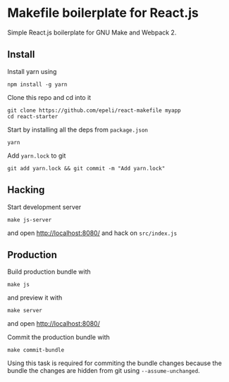 
# Makefile boilerplate for React.js


Simple React.js boilerplate for GNU Make and Webpack 2.



## Install

Install yarn using

    npm install -g yarn

Clone this repo and cd into it

    git clone https://github.com/epeli/react-makefile myapp
    cd react-starter

Start by installing all the deps from `package.json`

    yarn

Add `yarn.lock` to git

    git add yarn.lock && git commit -m "Add yarn.lock"

## Hacking

Start development server

    make js-server

and open <http://localhost:8080/> and hack on `src/index.js`

## Production

Build production bundle with

    make js

and preview it with

    make server

and open <http://localhost:8080/>


Commit the production bundle with

    make commit-bundle

Using this task is required for commiting the bundle changes because the bundle the changes are hidden from git using `--assume-unchanged`.


